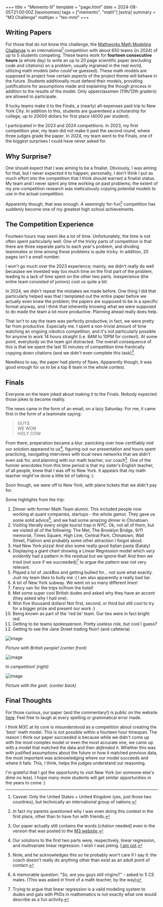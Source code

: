 +++
title = "Memento III"
template = "page.html"
date = 2024-08-05T21:00:00Z
[taxonomies]
tags = ["memento", "math"]
[extra]
summary = "M3 Challenge"
mathjax = "tex-mml"
+++

## Writing Papers
For those that do not know this challenge, the [Mathworks Math Modeling Challenge](https://m3challenge.siam.or/) is an international[^1] competition with about 650 teams (in 2024) of up to 5 students competing. These teams work for **fourteen consecutive hours** (a whole day) to write an up to 20 page scientific paper (excluding code and citations) on a problem, usually ingrained in the real world, utilizing math models (who could've guessed). These math models are supposed to project how certain aspects of the project theme will behave in the future. Students additionally must defend their models, providing justifications for assumptions made and explaining the though process in addition to the results of the model. Only upperclassmen (11th/12th graders) are allowed to participate.

9 lucky teams make it to the Finals, a (nearly) all-expenses paid trip to New York City. In addition to this, students are guarenteed a scholarship for college, up to 20000 dollars for first place (4000 per student). 

I participated in the 2023 and 2024 competitions. In 2023, my first competition year, my team did not make it past the second round, where three judges grade the paper. In 2024, my team went to the Finals, one of the biggest surprises I could have never asked for.

## Why Surprise?
One should expect that I was aiming to be a finalist. Obviously, I was aiming for that, but I never expected it to happen; personally, I don't think I put as much effort into the competition that I think should warrant a finalist status. My team and I never spent any time working on past problems; the extent of my pre-competition research was meticulously copying potential models to use in the actual competition.

Apparently though, that was enough. A seemingly for-fun[^2] competition has suddenly become one of my greatest high school achievements.

## The Competition Experience
Fourteen hours may seem like a lot of time. Unfortunately, the time is not often spent particularly well. One of the tricky parts of competition is that there are three seperate parts to each year's problem, and dividing teammates or time among these problems is quite tricky. In addition, 20 pages isn't a small number. 

I won't go much over the 2023 experience; mainly, we didn't really do well becauase we invested way too much time on the first part of the problem, leading to a lack of time spent on the other two parts. Inexperience (the entire team consisted of juniors) cost us quite a bit.

In 2024, we didn't repeat the mistakes we made before. One thing I did that particularly helped was that I templated out the entire paper before we actually even knew the problem; the papers are supposed to be in a specific format anyway, and I think that inherently knowing what we were supposed to do made the team a lot more productive. Planning ahead really does help.

That isn't to say the team was perfectly productive; in fact, we were pretty far from productive. Especially me. I spent a non-trivial amount of time watching an ongoing robotics competition; and it's not particularly possible for anyone to work 14 hours straight (i.e. 8AM to 10PM for context). At some point, everybody on the team got distracted. The overall consequence of this is that we spent the last 10 minutes of competition time frantically copying down citations (and we didn't even complete this task)[^3].

Needless to say, the paper had plenty of flaws. Apparently though, it was good enough for us to be a top 6 team in the whole contest.

## Finals
Everyone on the team joked about making it to the Finals. Nobody expected those jokes to become reality.

The news came in the form of an email, on a lazy Saturday. For me, it came first in the form of a teammate saying:

> GUYS\
> WE WON\
> HOLY COW

From there, preperation became a blur: panicking over how certifiably mid our solution appeared to us[^4], figuring out our presentation and hours spent practicing, navigating interviews with local news networks that we didn't even ask for, and planning with our math teacher, our coach[^5]. One of the funnier anecdotes from this time period is that my sister's English teacher, of all people, knew that I was off to New York. It appears that my math teacher might've done a little bit of talking :).

Soon though, we were off to New York, with plane tickets that we didn't pay for.

Some highlights from the trip:

1. Dinner with former Math Team alumni. This included people now working at quant companies, startups - the whole gamut. They gave us some solid advice[^6], and we had some amazing dinner in Chinatown.
2. Visiting literally every single tourist trap in NYC. Ok, not all of them, but we visited all of the following: The Met, The Brooklyn Bridge, 9/11 memorial, Times Square, High Line, Central Park, Chinatown, Wall Street, Flatiron and probably some other attraction I forgot about.
3. Had New York pizza! And also some really good Italian pasta (Eataly)
4. Displaying a giant chart showing a Linear Regression model which *very evidently* had a pattern in the residual but we ignore that! And then we tried (not sure if we succeeded)[^7] to argue the pattern was not very relevant.
5. Played a lot of JackBox and getting bullied for... not sure what exactly. Just my team likes to bully me :( I am also apparently a really bad liar.
6. A lot of New York subway. We went on so many different lines!
7. Fancy van for the trips to/from the hotel!
8. Met some super cool British dudes and asked why they have an accent (they asked why I had one).
9. Won five thousand dollars! Not first, second, or third but still cool to try for a bigger prize and present our work :)
10. Being known as part of the 'red tie' team. Our ties were in fact bright red.
11. Getting to be teams spokesperson. Pretty useless role, but cool I guess?
12. Getting to see the Jane Street trading floor! (and cafeteria)

![image](../../images/british_children.jpeg)

*Picture with British people! (center front)*

![image](../../images/contest.jpeg)

*In competition! (right)*

![image](../../images/goat.jpeg)

*Picture with the goat. (center back)*

## Final Thoughts
For those curious, our paper (and the commentary!) is public on the website [here](https://m3challenge.siam.org/wp-content/uploads/FINALIST_17895.pdf). Feel free to laugh at every spelling or grammatical error made.

I think M3C at its core is misunderstood as a competition about creating the 'best' math model. This is not possible within a fourteen hour timespan. The reason I think our paper succeeded is because while we didn't come up with the most complex model or even the most accurate one, we came up with a model that matched the data and then *defended* it. Whether this was with justified assumptions about the future or how it matched previous data, the most important was acknowledging where our model succeeds and where it fails. This, I think, helps the judges understand our reasoning.

I'm grateful that I got the opportunity to visit New York (on someone else's dime no less). I hope many more students will get similar opportunities in the years to come :)


[^1]: Caveat: Only the United States + United Kingdom (yes, just those two countries), but technically an international group of nations.

[^2]: In fact my parents questioned why I was even doing this contest in the first place, other than to have fun with friends.

[^3]: Our paper actually still contains the words [citation needed] even in the version that was posted to the [M3 website](https://m3challenge.siam.org/wp-content/uploads/FINALIST_17895.pdf).

[^4]: Our solutions to the first two parts were, respectively, linear regression, and multivariate linear regression. I wish I was joking. [I am not](https://m3challenge.siam.org/wp-content/uploads/FINALIST_17895.pdf).

[^5]: Note, and he acknowledges this so he probably won't care if I say it: the coach doesn't really do anything other than exist as an adult point of contact.

[^6]: A memorable question: "So, are you guys still virgins?" - asked to 5 CS males. (This was asked in front of a math teacher, by the way)

[^7]: Trying to argue that linear regression is a valid modeling system to dudes and gals with PhDs in mathematics is not exactly what one would describe as a fun activity.